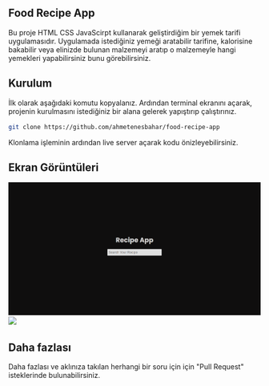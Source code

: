 ## Food Recipe App

Bu proje HTML CSS JavaScirpt kullanarak geliştirdiğim bir yemek tarifi uygulamasıdır. Uygulamada istediğiniz yemeği aratabilir tarifine, kalorisine bakabilir veya elinizde bulunan malzemeyi aratıp o malzemeyle hangi yemekleri yapabilirsiniz bunu görebilirsiniz.

## Kurulum

İlk olarak aşağıdaki komutu kopyalanız. Ardından terminal ekranını açarak, projenin kurulmasını istediğiniz bir alana gelerek yapıştırıp çalıştırınız.

```sh
git clone https://github.com/ahmetenesbahar/food-recipe-app
```

Klonlama işleminin ardından live server açarak kodu önizleyebilirsiniz.

## Ekran Görüntüleri

<div>
<img src="https://github.com/ahmetenesbahar/food-recipe-app/blob/main/assets/screenshots/food-recipe-app-lime.vercel.app_.png">
<img src="https://github.com/ahmetenesbahar/food-recipe-app/blob/main/assets/screenshots/food-recipe-app-lime.vercel.app_%20(1).png">

</div>

## Daha fazlası

Daha fazlası ve aklınıza takılan herhangi bir soru için için "Pull Request" isteklerinde bulunabilirsiniz.
